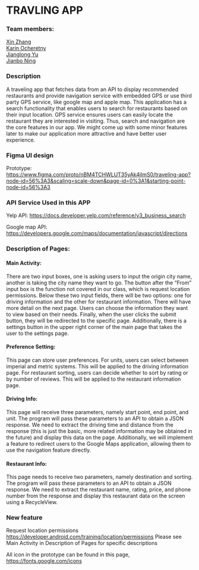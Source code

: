 # TRAVLING APP

### Team members:
[Xin Zhang](https://github.com/Jason-0118)  
[Karin Ocheretny](https://github.com/karinocheretny)  
[Jianglong Yu](https://jaron-u.github.io/)  
[Jianbo Ning](https://github.com/Jianbo-Ning) 

### Description
A traveling app that fetches data from an API to display recommended restaurants and provide navigation service with embedded GPS or use third party GPS service, like google map and apple map. This application has a search functionality that enables users to search for restaurants based on their input location. GPS service ensures users can easily locate the restaurant they are interested in visiting. Thus, search and navigation are the core features in our app. We might come up with some minor features later to make our application more attractive and have better user experience.

### Figma UI design
Prototype: https://www.figma.com/proto/nBM4TCHWLUT35yAk4jImS0/traveling-app?node-id=56%3A3&scaling=scale-down&page-id=0%3A1&starting-point-node-id=56%3A3

### API Service Used in this APP
Yelp API: https://docs.developer.yelp.com/reference/v3_business_search 

Google map API: https://developers.google.com/maps/documentation/javascript/directions 

### Description of Pages: 
#### Main Activity: 
There are two input boxes, one is asking users to input the origin city name, another is taking the city name they want to go. The button after the “From” input box is the function not covered in our class, which is request location permissions. Below these two input fields, there will be two options: one for driving information and the other for restaurant information. There will have more detail on the next page. Users can choose the information they want to view based on their needs. Finally, when the user clicks the submit button, they will be redirected to the specific page. Additionally, there is a settings button in the upper right corner of the main page that takes the user to the settings page.
#### Preference Setting: 
This page can store user preferences. For units, users can select between imperial and metric systems. This will be applied to the driving information page. For restaurant sorting, users can decide whether to sort by rating or by number of reviews. This will be applied to the restaurant information page.
#### Driving Info: 
This page will receive three parameters, namely start point, end point, and unit. The program will pass these parameters to an API to obtain a JSON response. We need to extract the driving time and distance from the response (this is just the basic, more related information may be obtained in the future) and display this data on the page. Additionally, we will implement a feature to redirect users to the Google Maps application, allowing them to use the navigation feature directly.
#### Restaurant Info: 
This page needs to receive two parameters, namely destination and sorting. The program will pass these parameters to an API to obtain a JSON response. We need to extract the restaurant name, rating, price, and phone number from the response and display this restaurant data on the screen using a RecycleView.

### New feature
Request location permissions https://developer.android.com/training/location/permissions 
Please see Main Activity in Description of Pages for specific descriptions


All icon in the prototype can be found in this page, https://fonts.google.com/icons 

